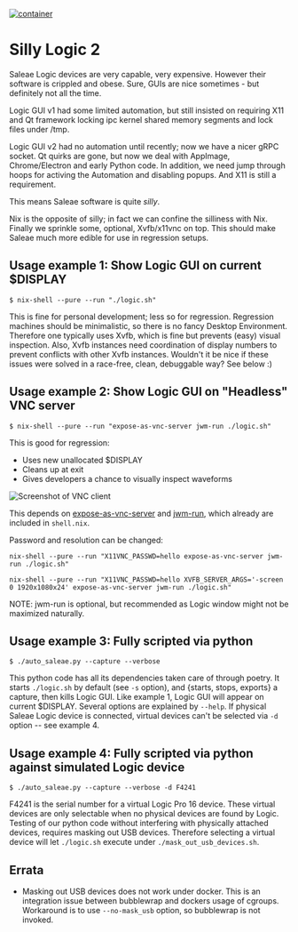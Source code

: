 [![container](https://github.com/mped-oticon/silly_logic2/actions/workflows/ci.yml/badge.svg?branch=master)](https://github.com/mped-oticon/silly_logic2/actions/workflows/ci.yml)

# Silly Logic 2

Saleae Logic devices are very capable, very expensive.
However their software is crippled and obese.
Sure, GUIs are nice sometimes - but definitely not all the time.

Logic GUI v1 had some limited automation, but still insisted on requiring X11
and Qt framework locking ipc kernel shared memory segments and lock files under /tmp.

Logic GUI v2 had no automation until recently; now we have a nicer gRPC socket.
Qt quirks are gone, but now we deal with AppImage, Chrome/Electron and early Python code.
In addition, we need jump through hoops for activing the Automation and disabling popups.
And X11 is still a requirement.

This means Saleae software is quite *silly*.

Nix is the opposite of silly; in fact we can confine the silliness with Nix.
Finally we sprinkle some, optional, Xvfb/x11vnc on top.
This should make Saleae much more edible for use in regression setups.



## Usage example 1: Show Logic GUI on current $DISPLAY
```
$ nix-shell --pure --run "./logic.sh"
```
This is fine for personal development; less so for regression.
Regression machines should be minimalistic, so there is no fancy Desktop Environment.
Therefore one typically uses Xvfb, which is fine but prevents (easy) visual inspection.
Also, Xvfb instances need coordination of display numbers to prevent conflicts with other Xvfb instances.
Wouldn't it be nice if these issues were solved in a race-free, clean, debuggable way? See below :)



## Usage example 2: Show Logic GUI on "Headless" VNC server
```
$ nix-shell --pure --run "expose-as-vnc-server jwm-run ./logic.sh"
```
This is good for regression:
 * Uses new unallocated $DISPLAY
 * Cleans up at exit
 * Gives developers a chance to visually inspect waveforms

![Screenshot of VNC client](https://i.imgur.com/0iMRPAK.png)

This depends on
[expose-as-vnc-server](https://github.com/mped-oticon/expose-as-vnc-server) and
[jwm-run](https://github.com/mped-oticon/jwm-run), which already are included in `shell.nix`.

Password and resolution can be changed:
```
nix-shell --pure --run "X11VNC_PASSWD=hello expose-as-vnc-server jwm-run ./logic.sh"
```
```
nix-shell --pure --run "X11VNC_PASSWD=hello XVFB_SERVER_ARGS='-screen 0 1920x1080x24' expose-as-vnc-server jwm-run ./logic.sh"
```

NOTE: jwm-run is optional, but recommended as Logic window might not be maximized naturally.


## Usage example 3: Fully scripted via python
```
$ ./auto_saleae.py --capture --verbose
```
This python code has all its dependencies taken care of through poetry.
It starts `./logic.sh` by default (see `-s` option), and {starts, stops, exports} a capture, then kills Logic GUI.
Like example 1, Logic GUI will appear on current $DISPLAY.
Several options are explained by `--help`.
If physical Saleae Logic device is connected, virtual devices can't be selected via `-d` option -- see example 4.



## Usage example 4: Fully scripted via python against simulated Logic device
```
$ ./auto_saleae.py --capture --verbose -d F4241
```

F4241 is the serial number for a virtual Logic Pro 16 device.
These virtual devices are only selectable when no physical devices are found by Logic.
Testing of our python code without interfering with physically attached devices, requires masking out USB devices.
Therefore selecting a virtual device will let `./logic.sh` execute under `./mask_out_usb_devices.sh`.



## Errata

* Masking out USB devices does not work under docker. This is an integration issue between bubblewrap and dockers usage of cgroups. Workaround is to use `--no-mask_usb` option, so bubblewrap is not invoked.
